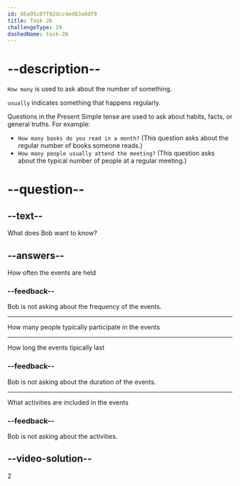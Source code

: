 ```yaml
---
id: 66a95c8ff92dcc4ed83a8df9
title: Task 26
challengeType: 19
dashedName: task-26
---
```

<!--
AUDIO REFERENCE:
Bob: How many people usually participate in these events?
-->

# --description--

`How many` is used to ask about the number of something.

`usually` indicates something that happens regularly. 

Questions in the Present Simple tense are used to ask about habits, facts, or general truths. For example:

- `How many books do you read in a month?` (This question asks about the regular number of books someone reads.)
- `How many people usually attend the meeting?` (This question asks about the typical number of people at a regular meeting.)

# --question--

## --text--

What does Bob want to know?

## --answers--

How often the events are held

### --feedback--

Bob is not asking about the frequency of the events.

---

How many people typically participate in the events

---

How long the events tipically last

### --feedback--

Bob is not asking about the duration of the events.

---

What activities are included in the events

### --feedback--

Bob is not asking about the activities.

## --video-solution--

2
